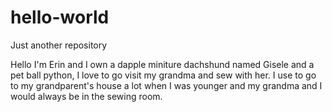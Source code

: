 # hello-world
Just another repository

Hello I'm Erin and I own a dapple miniture dachshund named Gisele and a pet ball python, I love to go visit my grandma and sew with her. I use to go to my grandparent's house a lot when I was younger and my grandma and I would always be in the sewing room.
